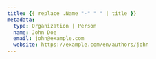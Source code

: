 ```yaml
---
title: {{ replace .Name "-" " " | title }}
metadata:
  type: Organization | Person
  name: John Doe
  email: john@example.com
  website: https://example.com/en/authors/john
---
```


